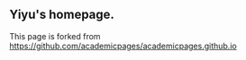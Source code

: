 ## Yiyu's homepage.
This page is forked from https://github.com/academicpages/academicpages.github.io